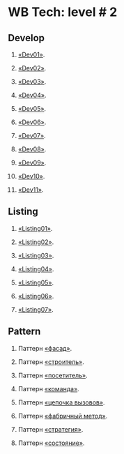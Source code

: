 # WB Tech: level # 2

## Develop

1. [«Dev01»](https://github.com/verysaddrug/WBTech-L2/blob/main/develop/dev01/task.go). 
    
2. [«Dev02»](https://github.com/verysaddrug/WBTech-L2/blob/main/develop/dev02/task.go). 
    
3. [«Dev03»](https://github.com/verysaddrug/WBTech-L2/blob/main/develop/dev03/task.go). 
    
4. [«Dev04»](https://github.com/verysaddrug/WBTech-L2/blob/main/develop/dev04/task.go). 
    
5. [«Dev05»](https://github.com/verysaddrug/WBTech-L2/blob/main/develop/dev05/task.go). 
    
6. [«Dev06»](https://github.com/verysaddrug/WBTech-L2/blob/main/develop/dev06/task.go). 
    
7. [«Dev07»](https://github.com/verysaddrug/WBTech-L2/blob/main/develop/dev07/task.go). 
    
8. [«Dev08»](https://github.com/verysaddrug/WBTech-L2/blob/main/develop/dev08/task.go). 
    
9. [«Dev09»](https://github.com/verysaddrug/WBTech-L2/blob/main/develop/dev09/task.go). 
    
10. [«Dev10»](https://github.com/verysaddrug/WBTech-L2/blob/main/develop/dev10/task.go). 
    
11. [«Dev11»](https://github.com/verysaddrug/WBTech-L2/blob/main/develop/dev11/task.go). 
   
## Listing

1. [«Listing01»](https://github.com/verysaddrug/WBTech-L2/blob/main/listing/listing01/listing01.md). 
    
2. [«Listing02»](https://github.com/verysaddrug/WBTech-L2/blob/main/listing/listing02/listing02.md). 
    
3. [«Listing03»](https://github.com/verysaddrug/WBTech-L2/blob/main/listing/listing03/listing03.md). 
    
4. [«Listing04»](https://github.com/verysaddrug/WBTech-L2/blob/main/listing/listing04/listing04.md). 
    
5. [«Listing05»](https://github.com/verysaddrug/WBTech-L2/blob/main/listing/listing05/listing05.md). 
    
6. [«Listing06»](https://github.com/verysaddrug/WBTech-L2/blob/main/listing/listing06/listing06.md). 
    
7. [«Listing07»](https://github.com/verysaddrug/WBTech-L2/blob/main/listing/listing07/listing07.md). 

## Pattern

1. Паттерн [«фасад»](https://github.com/verysaddrug/WBTech-L2/blob/main/pattern/01_facade/main.go). 
    
2. Паттерн [«строитель»](https://github.com/verysaddrug/WBTech-L2/blob/main/pattern/02_builder/main.go). 
    
3. Паттерн [«посетитель»](https://github.com/verysaddrug/WBTech-L2/blob/main/pattern/03_visitor/main.go). 
    
4. Паттерн [«команда»](https://github.com/verysaddrug/WBTech-L2/blob/main/pattern/04_command/main.go). 
    
5. Паттерн [«цепочка вызовов»](https://github.com/verysaddrug/WBTech-L2/blob/main/pattern/05_chain_of_resp/main.go). 
    
6. Паттерн [«фабричный метод»](https://github.com/verysaddrug/WBTech-L2/blob/main/pattern/06_factory_method/main.go). 
    
7. Паттерн [«стратегия»](https://github.com/verysaddrug/WBTech-L2/blob/main/pattern/07_strategy/main.go). 
    
8. Паттерн [«состояние»](https://github.com/verysaddrug/WBTech-L2/blob/main/pattern/08_state/main.go).

